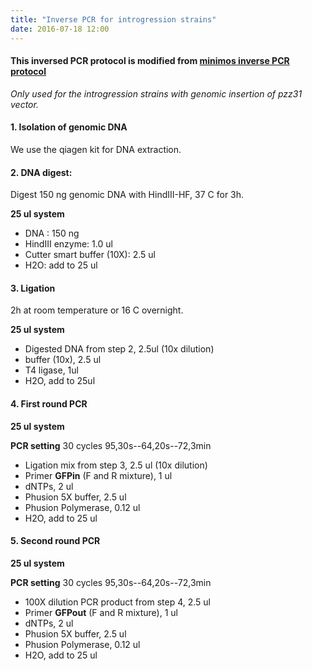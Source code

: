 ```yaml
---
title: "Inverse PCR for introgression strains"
date: 2016-07-18 12:00
---
```


#### This inversed PCR protocol is modified from [minimos inverse PCR protocol](https://www.addgene.org/kits/minimos/)

*Only used for the introgression strains with genomic insertion of pzz31 vector.*

#### 1. Isolation of genomic DNA

We use the qiagen kit for DNA extraction.

#### 2. DNA digest:

Digest 150 ng genomic DNA with HindIII-HF, 37 C for 3h.

**25 ul system**

-  DNA : 150 ng
-  HindIII enzyme: 1.0 ul
-  Cutter smart buffer (10X): 2.5 ul
-  H2O: add to 25 ul


#### 3. Ligation

2h at room temperature or 16 C overnight.

**25 ul system**

-  Digested DNA from step 2, 2.5ul (10x dilution)
-  buffer (10x), 2.5 ul
-  T4 ligase, 1ul
-  H2O, add to 25ul


#### 4. First round PCR

**25 ul system**

**PCR setting**
30 cycles
	95,30s--64,20s--72,3min


- Ligation mix from step 3, 2.5 ul (10x dilution)
- Primer **GFPin** (F and R mixture), 1 ul
- dNTPs, 2 ul
- Phusion 5X buffer, 2.5 ul
- Phusion Polymerase, 0.12 ul
- H2O, add to 25 ul


#### 5. Second round PCR

**25 ul system**

**PCR setting**
30 cycles
	95,30s--64,20s--72,3min


- 100X dilution PCR product from step 4, 2.5 ul
- Primer **GFPout** (F and R mixture), 1 ul
- dNTPs, 2 ul
- Phusion 5X buffer, 2.5 ul
- Phusion Polymerase, 0.12 ul
- H2O, add to 25 ul
